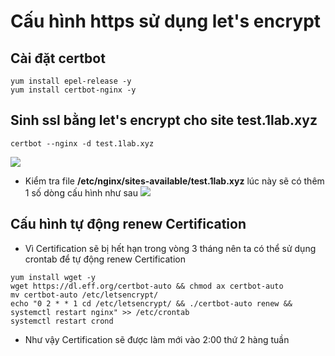 # Cấu hình https sử dụng let's encrypt
## Cài đặt certbot
```
yum install epel-release -y
yum install certbot-nginx -y
```
## Sinh ssl bằng let's encrypt cho site test.1lab.xyz
```
certbot --nginx -d test.1lab.xyz
```
![](https://imgur.com/kwXo5WE.png)
- Kiểm tra file **/etc/nginx/sites-available/test.1lab.xyz** lúc này sẽ có thêm 1 số dòng cấu hình như sau
![](https://imgur.com/HUoFXi3.png)
## Cấu hình tự động renew Certification
- Vì Certification sẽ bị hết hạn trong vòng 3 tháng nên ta có thể sử dụng crontab để tự động renew Certification
```
yum install wget -y
wget https://dl.eff.org/certbot-auto && chmod ax certbot-auto
mv certbot-auto /etc/letsencrypt/
echo "0 2 * * 1 cd /etc/letsencrypt/ && ./certbot-auto renew && systemctl restart nginx" >> /etc/crontab
systemctl restart crond
```
- Như vậy Certification sẽ được làm mới vào 2:00 thứ 2 hàng tuần